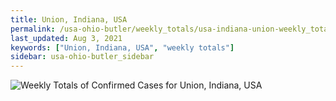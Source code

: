 ```yaml
---
title: Union, Indiana, USA
permalink: /usa-ohio-butler/weekly_totals/usa-indiana-union-weekly_totals.html
last_updated: Aug 3, 2021
keywords: ["Union, Indiana, USA", "weekly totals"]
sidebar: usa-ohio-butler_sidebar
---
```


![Weekly Totals of Confirmed Cases for Union, Indiana, USA](/covid_tracker/images/graphs/usa-indiana-union-weekly_totals_graph.png)
